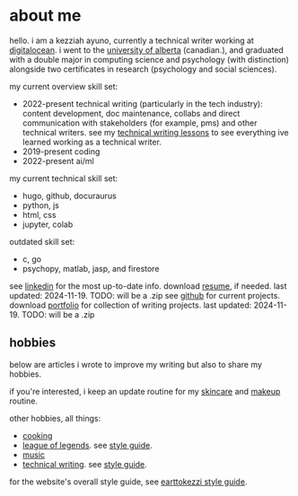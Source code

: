 # about me

hello. i am a kezziah ayuno, currently a technical writer working at [digitalocean](...). i went to the [university of alberta](...) (canadian.), and graduated with a double major in computing science and psychology (with distinction) alongside two certificates in research (psychology and social sciences).

my current overview skill set: 
- 2022-present technical writing (particularly in the tech industry): content development, doc maintenance, collabs and direct communication with stakeholders (for example, pms) and other technical writers. see my [technical writing lessons](...) to see everything ive learned working as a technical writer.
- 2019-present coding
- 2022-present ai/ml

my current technical skill set:
- hugo, github, docuraurus 
- python, js
- html, css
- jupyter, colab 

outdated skill set:
- c, go
- psychopy, matlab, jasp, and firestore

see [linkedin](...) for the most up-to-date info. 
download [resume](...), if needed. last updated: 2024-11-19. TODO: will be a .zip
see [github](...) for current projects.
download [portfolio](...) for collection of writing projects. last updated: 2024-11-19. TODO: will be a .zip

## hobbies

below are articles i wrote to improve my writing but also to share my hobbies.

if you're interested, i keep an update routine for my [skincare](...) and [makeup](...) routine. 

other hobbies, all things:
- [cooking](...)
- [league of legends](...). see [style guide](...).
- [music](...)
- [technical writing](...). see [style guide](...).

for the website's overall style guide, see [earttokezzi style guide](...).
